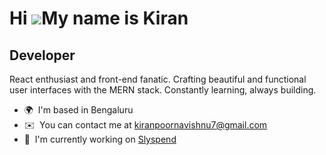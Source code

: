 Hi ![](https://user-images.githubusercontent.com/18350557/176309783-0785949b-9127-417c-8b55-ab5a4333674e.gif)My name is Kiran
=============================================================================================================================

Developer
---------

React enthusiast and front-end fanatic. Crafting beautiful and functional user interfaces with the MERN stack. Constantly learning, always building.

* 🌍  I'm based in Bengaluru
* ✉️  You can contact me at [kiranpoornavishnu7@gmail.com](mailto:kiranpoornavishnu7@gmail.com)
* 🚀  I'm currently working on [Slyspend](http://slyspend.tech/)

